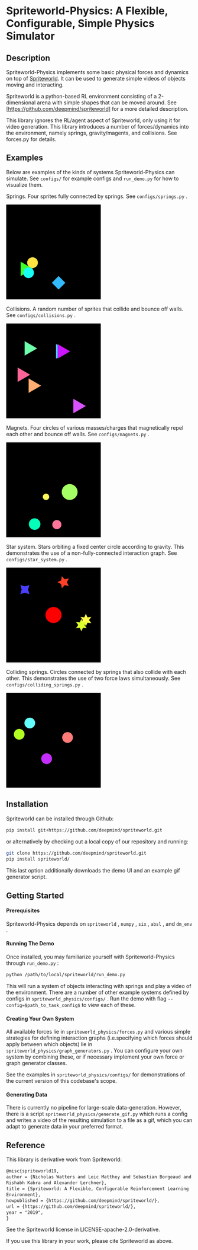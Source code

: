 # Spriteworld-Physics: A Flexible, Configurable, Simple Physics Simulator

## Description

Spriteworld-Physics implements some basic physical forces and dynamics on top of
[Spriteworld](https://github.com/deepmind/spriteworld). It can be used to
generate simple videos of objects moving and interacting.

Spriteworld is a python-based RL environment consisting of a 2-dimensional arena
with simple shapes that can be moved around. See
[https://github.com/deepmind/spriteworld] for a more detailed description.

This library ignores the RL/agent aspect of Spriteworld, only using it for video
generation. This library introduces a number of forces/dynamics into the
environment, namely springs, gravity/magents, and collisions. See forces.py for
details.

## Examples

Below are examples of the kinds of systems Spriteworld-Physics can simulate. See
`configs/` for example configs and `run_demo.py` for how to visualize them.

Springs. Four sprites fully connected by springs. See `configs/springs.py` .

![springs_video](./gifs/springs.gif)

Collisions. A random number of sprites that collide and bounce off walls. See
`configs/collisions.py` .

![collisions_video](./gifs/collisions.gif)

Magnets. Four circles of various masses/charges that magnetically repel each
other and bounce off walls. See `configs/magnets.py` .

![magnets_video](./gifs/magnets.gif)

Star system. Stars orbiting a fixed center circle according to gravity. This
demonstrates the use of a non-fully-connected interaction graph. See
`configs/star_system.py` .

![star_system_video](./gifs/star_system.gif)

Colliding springs. Circles connected by springs that also collide with each
other. This demonstrates the use of two force laws simultaneously. See
`configs/colliding_springs.py` .

![colliding_springs_video](./gifs/colliding_springs.gif)

## Installation

Spriteworld can be installed through Github:

``` bash
pip install git+https://github.com/deepmind/spriteworld.git
```

or alternatively by checking out a local copy of our repository and running:

``` bash
git clone https://github.com/deepmind/spriteworld.git
pip install spriteworld/
```

This last option additionally downloads the demo UI and an example gif
generator script.

## Getting Started

#### Prerequisites

Spriteworld-Physics depends on `spriteworld` , `numpy` , `six` , `absl` , and
`dm_env` .

#### Running The Demo

Once installed, you may familiarize yourself with Spriteworld-Physics through
`run_demo.py` :

``` bash
python /path/to/local/spriteworld/run_demo.py
```

This will run a system of objects interacting with springs and play a video of
the environment. There are a number of other example systems defined by configs
in `spriteworld_physics/configs/` . Run the demo with flag
`--config=$path_to_task_config$` to view each of these.

#### Creating Your Own System

All available forces lie in `spriteworld_physics/forces.py` and various simple
strategies for defining interaction graphs (i.e.specifying which forces should
apply between which objects) lie in `spriteworld_physics/graph_generators.py` .
You can configure your own system by combining these, or if necessary implement
your own force or graph generator classes.

See the examples in `spriteworld_physics/configs/` for demonstrations of the
current version of this codebase's scope.

#### Generating Data

There is currently no pipeline for large-scale data-generation. However, there
is a script `spriteworld_physics/generate_gif.py` which runs a config and writes
a video of the resulting simulation to a file as a gif, which you can adapt to
generate data in your preferred format.

## Reference

This library is derivative work from Spriteworld:
``` 
@misc{spriteworld19,
author = {Nicholas Watters and Loic Matthey and Sebastian Borgeaud and Rishabh Kabra and Alexander Lerchner},
title = {Spriteworld: A Flexible, Configurable Reinforcement Learning Environment},
howpublished = {https://github.com/deepmind/spriteworld/},
url = {https://github.com/deepmind/spriteworld/},
year = "2019",
}
```

See the Spriteworld license in LICENSE-apache-2.0-derivative.

If you use this library in your work, please cite Spriteworld as above.
